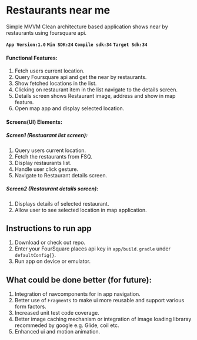 # Restaurants near me
Simple MVVM Clean architecture based application shows near by restaurants using foursquare api.

**``App Version:1.0``**
**``Min SDK:24``**
**``Compile sdk:34``**
**``Target Sdk:34``**

#### Functional Features:
1. Fetch users current location.
2. Query Foursquare api and get the near by restaurants.
3. Show fetched locations in the list.
4. Clicking on restaurant item in the list navigate to the details screen.
5. Details screen shows Restaurant image, address and show in map feature.
6. Open map app and display selected location.

#### Screens(UI) Elements:
##### Screen1 (Restuarant list screen):
1. Query users current location.
2. Fetch the restaurants from FSQ.
3. Display restaurants list.
4. Handle user click gesture.
5. Navigate to Restaurant details screen.

##### Screen2 (Restaurant details screen):
1. Displays details of selected restaurant.
2. Allow user to see selected location in map application.

## Instructions to run app
1. Download or check out repo.
2. Enter your FourSquare places api key in ```app/build.gradle``` under ```defaultConfig{}```.
3. Run app on device or emulator.

## What could be done better (for future):
1. Integration of navcomponents for in app navigation.
2. Better use of ```Fragments``` to make ui more reusable and support various form factors.
3. Increased unit test code coverage.
4. Better image caching mechanism or integration of image loading libraray recommeded by google e.g. Glide, coil etc.
5. Enhanced ui and motion animation.
